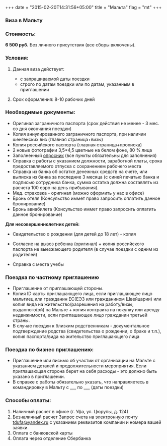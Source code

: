 +++
date = "2015-02-20T14:31:56+05:00"
title = "Мальта"
flag = "mt"
+++
### Виза в Мальту

### Стоимость:
 **6 500 руб.** Без личного присутствия (все сборы включены).
 
 
 
### Условия:

1. Данная виза действует:
   * с запрашиваемой даты поездки
   * строго по датам поездки или по датам, указанным в приглашении
   
2. Срок оформления: 8-10 рабочих дней


### Необходимые документы:

* Оригинал заграничного паспорта (срок действия не менее - 3 мес. со дня окончания поездки)
* Копия аннулированного заграничного паспорта, при наличии шенгенских виз (главная страница+визы)
* Копия российского паспорта (главная страница+прописка)
* 2 новые фотографии 3,5*4,5 цветные на белом фоне, 80 % лица
* Заполненный [опросник](/forms/Opros-Shengen.docx) (все пункты обязательны для заполнения)
* Справка с работы с указанием должности, заработной платы, срока предоставляемого отпуска с сохранением рабочего места
* Справка из банка об остатке денежных средств на счете, или выписка из банка за последние 3 месяца (с синей печатью банка и подписью сотрудника банка, сумма остатка должна составлять из расчета 100 евро на день прибывания).
* Мед. страховка - оригинал (можно оформить у нас в офисе)
* Бронь отеля (Консульство иммет право запросить оплатить данное бронирование)
* Бронь авиабилета (Консульство иммет право запросить оплатить данное бронирование)

**Для несовершеннолетних детей:**
* Свидетельство о рождении (для детей до 18 лет) - копия

* Согласие на вывоз ребенка (оригинал) + копия российского паспорта не выезжающего родителя (в случае поездки с одним из родителей)

* Справка с места учебы 

### Поездка по частному приглашению

* Приглашение от приглашающей стороны.
*	Копия ID карты приглашающего лица, если приглашающее лицо мальтиец или гражданин ЕС(EЭЗ или гражданином Швейцарии) или копия вида на жительство/разрешения на работу/визы, выданного(ой) на Мальте + копия контракта на покупку или аренду недвижимости, если приглашающее лицо гражданин третьей страны.
* В случае поездки к близким родственникам - документальное подтверждение родства (свидетельства о рождении, о браке и т.п.), копия паспорта/вида на жительство приглашающего лица

### Поездка по бизнес приглашению:

* Приглашение или письмо об участии от организации на Мальте с указанием деталей и продолжительности мероприятия. Если приглашающая сторона берет на себя расходы - это должно быть указано в приглашении.
* В справке с работы обязательно указать, что направляетесь в командировку в Мальту с ___ по ___ (даты поездки)

### Способы оплаты:

1. Наличный расчет в офисе (г. Уфа, ул. Цюрупы, д. 124)
2. Безналичный расчет 
Запрос счета на электронную почту [tdufa@yandex.ru](mailto:tdufa@yandex.ru)  с указанием реквизитов компании и номера вашей заявки. 
3. Оплата с банковской карты
4. Оплата через отделение Сбербанка
